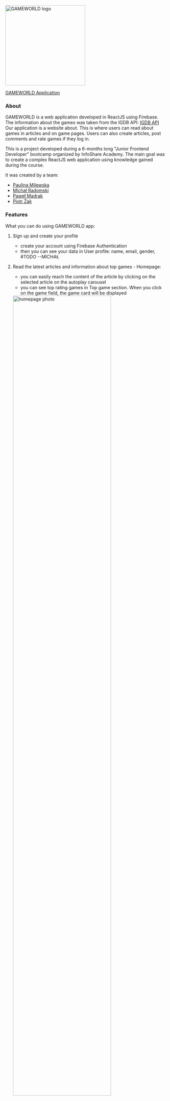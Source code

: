 <img width="250px" text-align="right" alt="GAMEWORLD logo" src="./src/images/GW-logo.png" />

[GAMEWORLD Application](https://github.com/infoshareacademy/jfdzr3-projects-game-over) 

### About

GAMEWORLD is a web application developed in ReactJS using Firebase. The information about the games was taken from the IGDB API:
[IGDB API](https://api-docs.igdb.com/#about) 
Our application is a website about. This is where users can read about games in articles and on game pages. Users can also create articles, post comments and rate games if they log in.

This is a project developed during a 6-months long "Junior Frontend Developer" bootcamp organized by InfoShare Academy. The main goal was to create a complex ReactJS web application using knowledge gained during the course. 

It was created by a team: 
- [Paulina Milewska](https://github.com/PaulinaMilewska) 
- [Michał Radomski](https://github.com/Michal-Radomski) 
- [Paweł Madrak](https://github.com/pawel-madrak)
- [Piotr Żak](https://github.com/piotrekzak-source)

### Features

What you can do using GAMEWORLD app:

1. Sign up and create your profile
    - create your account using Firebase Authentication
    - then you can see your data in User profile: name, email, gender, #TODO --MICHAŁ

2. Read the latest articles and information about top games - Homepage:
    - you can easily reach the content of the article by clicking on the selected article on the autoplay carousel
    - you can see top rating games in Top game section. When you click on the game field, the game card will be displayed

    <img alt="homepage photo" src="./src/imagesREADME/homepage.JPG" width="80%">

3. Sort and filter games in Game catalog:
    - when you click on link "Game catalog" in menu you can see list of all games in our catalog
    - you can sort games by rating, release date and follows count
    - you can find your favorite games by filtering them by platform and genre. You can also only view games that contain video.
    - all filters and sort work together. When you click on the game field, the game card will be displayed.

    <img alt="game catalog photo" src="./src/imagesREADME/game-catalog.JPG" width="80%">

4. Read about the game on the game page:
    - you can check game informations such as: created date, first release date, genres, platforms, game engine and IGDB statistics: rating, number of ratings and number of follows
    - you can read description and storyline
    - you can see game screenshots. After clicking on the thumbnail you can see a big image
    - you can watch video abut game (YouTube embed)

    <div display="flex">
    <img alt="game page1 photo" src="./src/imagesREADME/game-page1.JPG" width="80%">
    <img alt="game page2 photo" src="./src/imagesREADME/game-page2.JPG" width="80%">
    </div>

5. See the photo gallery:
    - when you click on link "Gallery" in menu you can see list of the games screenshots
    - after clicking on the thumbnail you can see a big image

    <div display="flex">
    <img alt="gallery photo" src="./src/imagesREADME/gallery.JPG" width="80%">
    <img alt="gallery modal photo" src="./src/imagesREADME/gallery-modal.JPG" width="80%">
    </div>

6. Search games and articles:
    - when you write the phrase in search bar in menu and click Enter tab you can find games and articles include search phrase
    - results are divided into two sections: games and articles
    - when you click in selected game or article you can read more on the game page or article page

    <img alt="search page photo" src="./src/imagesREADME/search-page.JPG" width="80%">

7. Create posts and react on other users' posts #TODO --PAWEŁ
    - you can create posts that will be visable to all users
    - then you can go to Your Posts section to see all posts created by you and delete the ones you no longer want to be on the main page
    - you can comment and react with likes on post created by other users

### Environment, backend & deployment

GAMEWORLD web application was written in ReactJS. We developed it using React Hooks: useState for app state management, useEffect for fetching data and other.

Backend features were implemented using Firebase. We used Firestore Database to store data: users and their data, posts with comments and likes. Authentication allowed us to create sing up & log in system.

GAMEWORLD has been deployed via Firebase Hosting: <a href="https://gameworld-a20b3.web.app/" target="_blank">Link to page</a>

### Feedback

If you have any comments on this project feel free to leave them in issues or contact us via GitHub.

### Thanks

We wanted to thank our trainers <a href="https://github.com/cytrowski">@cytrowski</a> and <a href="https://github.com/jan-hanc-iShare">@jan-hanc-iShare</a> from <a href="https://github.com/infoshareacademy">infoShare Academy</a> for all the help and support they gave us during this project.